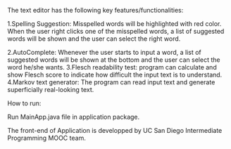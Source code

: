 The text editor has the following key features/functionalities:

1.Spelling Suggestion: Misspelled words will be highlighted with red color. When the user right clicks one of the misspelled words, a list of suggested words will be shown and the user can select the right word.

2.AutoComplete: Whenever the user starts to input a word, a list of suggested words will be shown at the bottom and the user can select the word he/she wants.
3.Flesch readability test: program can calculate and show Flesch score to indicate how difficult the input text is to understand.
4.Markov text generator: The program can read input text and generate superficially real-looking text.

How to run:

Run MainApp.java file in application package.

The front-end of Application is developped by UC San Diego Intermediate Programming MOOC team.
